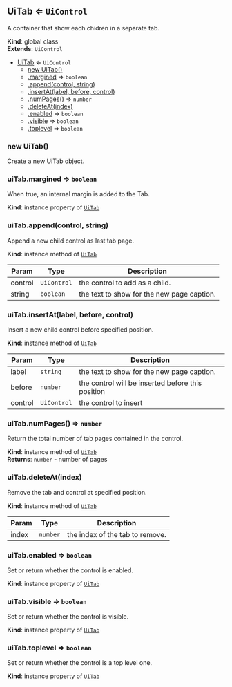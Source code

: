 <a name="UiTab"></a>

## UiTab ⇐ <code>UiControl</code>
A container that show each chidren in a separate tab.

**Kind**: global class  
**Extends**: <code>UiControl</code>  

* [UiTab](#UiTab) ⇐ <code>UiControl</code>
    * [new UiTab()](#new_UiTab_new)
    * [.margined](#UiTab+margined) ⇒ <code>boolean</code>
    * [.append(control, string)](#UiTab+append)
    * [.insertAt(label, before, control)](#UiTab+insertAt)
    * [.numPages()](#UiTab+numPages) ⇒ <code>number</code>
    * [.deleteAt(index)](#UiTab+deleteAt)
    * [.enabled](#) ⇒ <code>boolean</code>
    * [.visible](#) ⇒ <code>boolean</code>
    * [.toplevel](#) ⇒ <code>boolean</code>

<a name="new_UiTab_new"></a>

### new UiTab()
Create a new UiTab object.

<a name="UiTab+margined"></a>

### uiTab.margined ⇒ <code>boolean</code>
When true, an internal margin is added to the Tab.

**Kind**: instance property of [<code>UiTab</code>](#UiTab)  
<a name="UiTab+append"></a>

### uiTab.append(control, string)
Append a new child control as last tab page.

**Kind**: instance method of [<code>UiTab</code>](#UiTab)  

| Param | Type | Description |
| --- | --- | --- |
| control | <code>UiControl</code> | the control to add as a child. |
| string | <code>boolean</code> | the text to show for the new page caption. |

<a name="UiTab+insertAt"></a>

### uiTab.insertAt(label, before, control)
Insert a new child control before specified position.

**Kind**: instance method of [<code>UiTab</code>](#UiTab)  

| Param | Type | Description |
| --- | --- | --- |
| label | <code>string</code> | the text to show for the new page caption. |
| before | <code>number</code> | the control will be inserted before this position |
| control | <code>UiControl</code> | the control to insert |

<a name="UiTab+numPages"></a>

### uiTab.numPages() ⇒ <code>number</code>
Return the total number of tab pages contained in the control.

**Kind**: instance method of [<code>UiTab</code>](#UiTab)  
**Returns**: <code>number</code> - number of pages  
<a name="UiTab+deleteAt"></a>

### uiTab.deleteAt(index)
Remove the tab and control at specified position.

**Kind**: instance method of [<code>UiTab</code>](#UiTab)  

| Param | Type | Description |
| --- | --- | --- |
| index | <code>number</code> | the index of the tab to remove. |

<a name=""></a>

### uiTab.enabled ⇒ <code>boolean</code>
Set or return whether the control is enabled.

**Kind**: instance property of [<code>UiTab</code>](#UiTab)  
<a name=""></a>

### uiTab.visible ⇒ <code>boolean</code>
Set or return whether the control is visible.

**Kind**: instance property of [<code>UiTab</code>](#UiTab)  
<a name=""></a>

### uiTab.toplevel ⇒ <code>boolean</code>
Set or return whether the control is a top level one.

**Kind**: instance property of [<code>UiTab</code>](#UiTab)  
